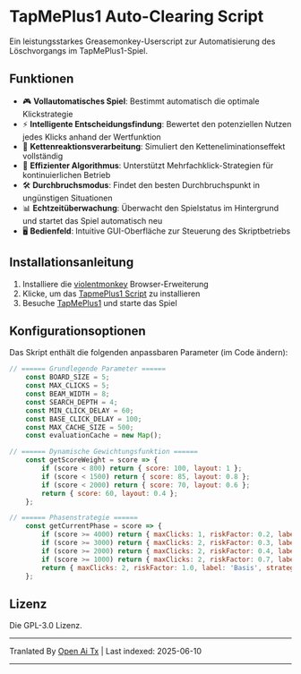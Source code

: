 # TapMePlus1 Auto-Clearing Script

Ein leistungsstarkes Greasemonkey-Userscript zur Automatisierung des Löschvorgangs im TapMePlus1-Spiel.

## Funktionen

- 🎮 **Vollautomatisches Spiel**: Bestimmt automatisch die optimale Klickstrategie
- ⚡ **Intelligente Entscheidungsfindung**: Bewertet den potenziellen Nutzen jedes Klicks anhand der Wertfunktion
- 🔁 **Kettenreaktionsverarbeitung**: Simuliert den Ketteneliminationseffekt vollständig
- 🚀 **Effizienter Algorithmus**: Unterstützt Mehrfachklick-Strategien für kontinuierlichen Betrieb
- 🛠 **Durchbruchsmodus**: Findet den besten Durchbruchspunkt in ungünstigen Situationen
- 📊 **Echtzeitüberwachung**: Überwacht den Spielstatus im Hintergrund und startet das Spiel automatisch neu
- 🖥 **Bedienfeld**: Intuitive GUI-Oberfläche zur Steuerung des Skriptbetriebs

## Installationsanleitung

1. Installiere die [violentmonkey](https://violentmonkey.github.io/) Browser-Erweiterung
2. Klicke, um das [TapmePlus1 Script](https://github.com/baimengshi/tapmeplus1/raw/main/TapMePlus1_auto-clear.user.js) zu installieren
3. Besuche [TapMePlus1](https://tapmeplus1.com/) und starte das Spiel

## Konfigurationsoptionen

Das Skript enthält die folgenden anpassbaren Parameter (im Code ändern):

```javascript
// ====== Grundlegende Parameter ======
    const BOARD_SIZE = 5;
    const MAX_CLICKS = 5;
    const BEAM_WIDTH = 8;
    const SEARCH_DEPTH = 4;
    const MIN_CLICK_DELAY = 60;
    const BASE_CLICK_DELAY = 100;
    const MAX_CACHE_SIZE = 500;
    const evaluationCache = new Map();

// ====== Dynamische Gewichtungsfunktion ======
    const getScoreWeight = score => {
        if (score < 800) return { score: 100, layout: 1 };
        if (score < 1500) return { score: 85, layout: 0.8 };
        if (score < 2000) return { score: 70, layout: 0.6 };
        return { score: 60, layout: 0.4 };
    };

// ====== Phasenstrategie ======
    const getCurrentPhase = score => {
        if (score >= 4000) return { maxClicks: 1, riskFactor: 0.2, label: '4000+', strategy: 'focusLargeGroups' };
        if (score >= 3000) return { maxClicks: 2, riskFactor: 0.3, label: '3000+', strategy: 'balanceEdgeAndCenter' };
        if (score >= 2000) return { maxClicks: 2, riskFactor: 0.4, label: '2000+', strategy: 'maximizeChainPotential' };
        if (score >= 1000) return { maxClicks: 2, riskFactor: 0.7, label: '1000+', strategy: 'conservativeGrowth' };
        return { maxClicks: 2, riskFactor: 1.0, label: 'Basis', strategy: 'default' };
    };
```

## Lizenz

Die GPL-3.0 Lizenz.

---

Tranlated By [Open Ai Tx](https://github.com/OpenAiTx/OpenAiTx) | Last indexed: 2025-06-10

---
